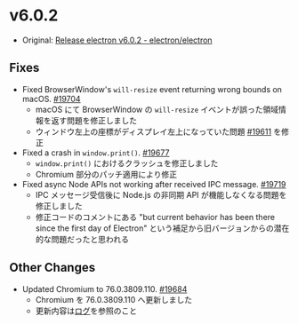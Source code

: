 # v6.0.2

- Original: [Release electron v6.0.2 - electron/electron](https://github.com/electron/electron/releases/tag/v6.0.2)

## Fixes

- Fixed BrowserWindow's `will-resize` event returning wrong bounds on macOS. [#19704](https://github.com/electron/electron/pull/19704)
  - macOS にて BrowserWindow の `will-resize` イベントが誤った領域情報を返す問題を修正しました
  - ウィンドウ左上の座標がディスプレイ左上になっていた問題 [#19611](https://github.com/electron/electron/issues/19611) を修正
- Fixed a crash in `window.print()`. [#19677](https://github.com/electron/electron/pull/19677)
  - `window.print()` におけるクラッシュを修正しました
  - Chromium 部分のパッチ適用により修正
- Fixed async Node APIs not working after received IPC message. [#19719](https://github.com/electron/electron/pull/19719)
  - IPC メッセージ受信後に Node.js の非同期 API が機能しなくなる問題を修正しました
  - 修正コードのコメントにある "but current behavior has been there since the first day of Electron" という補足から旧バージョンからの潜在的な問題だったと思われる

## Other Changes

- Updated Chromium to 76.0.3809.110. [#19684](https://github.com/electron/electron/pull/19684)
  - Chromium を 76.0.3809.110 へ更新しました
  - 更新内容は[ログ](https://chromium.googlesource.com/chromium/src/+log/76.0.3809.108..76.0.3809.110?n=10000&pretty=fuller)を参照のこと
